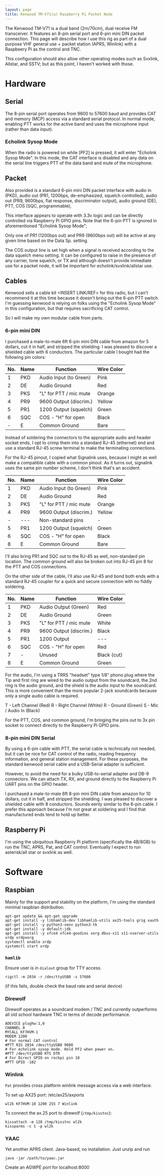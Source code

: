 ```yaml
---
layout: page
title: Kenwood TM-V71(a) Raspberry Pi Packet Node
---
```


The Kenwood TM-V71 is a dual band (2m/70cm), dual receive
FM transceiver. It features an 8-pin serial port and 6-pin
mini DIN packet connection. This page will describe how I
use this rig as part of a dual purpose VHF general use + packet
station (APRS, Winlink) with a Raspbeery Pi as the control
and TNC.

This configuration should also allow other operating modes such
as Svxlink, Allstar, and SSTV; but as this point, I haven't worked
with those.

# Hardware

## Serial

The 8-pin serial port operates from 9600 to 57600 baud and provides
CAT and memory (MCP) access via a standard serial protocol. In normal
mode, enabling PTT works for the active band and uses the microphone
input (rather than data input).

### Echolink Sysop Mode

When the radio is powered on while [PF2] is pressed, it will enter
"Echolink Sysop Mode". In this mode, the CAT interface is disabled
and any data on the serial line triggers PTT of the data band and
mute of the microphone.

## Packet

Also provided is a standard 6-pin mini DIN packet interface with
audio in (PKD), audio out (PR1, 1200bps, de-emphasized, squelch controlled),
audio out (PR9, 9600bps, flat response, discriminator output),
audio ground (DE), PTT, COS (SQC, programmable),

This interface appears to operate with 3.3v logic and can be directly
controlled via Raspberry Pi GPIO pins. Note that the 6-pin PTT
is ignored in aforementioned "Echolink Sysop Mode";

Only one of PR1 (1200bps out) and PR9 (9600bps out) will be active
at any given time based on the Data Sp. setting.

The COS output line is set high when a signal is received according
to the data squelch menu setting. It can be configured to raise in the
presence of any carrier, tone squelch, or TX and although doesn't
provide immediate use for a packet node, it will be important for
echolink/svxlink/allstar use.

## Cables

Kenwood sells a cable kit <INSERT LINK/REF> for this radio, but I
can't recommend it at this time because it doesn't bring out the
6-pin PTT switch. I'm guessing kenwood is relying on folks using
the "Echolink Sysop Mode" in this configuration, but that requires
sacrificing CAT control.

So I will make my own modular cable from parts.

### 6-pin mini DIN

I purchased a male-to-male 6ft 6-pin mini DIN cable from amazon for 5
dollars, cut it in half, and stripped the shielding. I was pleased to
discover a shielded cable with 6 conductors. The particular cable I
bought had the following pin colors:

| No. | Name  | Function               | Wire Color  |
| --- | ----- | ---------------------- | ----------- |
| 1   | PKD   | Audio Input (to Green) | Pink        |
| 2   | DE    | Audio Ground           | Red         |
| 3   | PKS   | "L" for PTT / mic mute | Orange      |
| 4   | PR9   | 9600 Output (discrim.) | Yellow      |
| 5   | PR1   | 1200 Output (squelch)  | Green       |
| 6   | SQC   | COS - "H" for open     | Black       |
| -   | E     | Common Ground          | Bare        |

Instead of soldering the connectors to the appropriate audio
and header socket ends, I opt to crimp them into a standard
RJ-45 (ethernet) end and use a standard RJ-45 screw terminal
to make the terminating connections.

For the RJ-45 pinout, I copied what Signalink uses, because
I might as well make a compatible cable with a common pinout.
As it turns out, signalink uses the same pin number scheme,
I don't think that's an accident.

| No. | Name  | Function               | Wire Color  |
| --- | ----- | ---------------------- | ----------- |
| 1   | PKD   | Audio Input (to Green) | Pink        |
| 2   | DE    | Audio Ground           | Red         |
| 3   | PKS   | "L" for PTT / mic mute | Orange      |
| 4   | PR9   | 9600 Output (discrim.) | Yellow      |
| -   | ---   | Non-standard pins      | -           |
| 5   | PR1   | 1200 Output (squelch)  | Green       |
| 6   | SQC   | COS - "H" for open     | Black       |
| 8   | E     | Common Ground          | Bare        |

I'll also bring PR1 and SQC out to the RJ-45 as well, non-standard
pin location. The common ground will also be broken out into RJ-45
pin 8 for the PTT and COS connections.

On the other side of the cable, I'll also use RJ-45 and bond both
ends with a standard RJ-45 coupler for a quick and secure connection
with no fiddly soldering.

| No. | Name  | Function               | Wire Color  |
| --- | ----- | ---------------------- | ----------- |
| 1   | PKD   | Audio Output (Green)   | Red         |
| 2   | DE    | Audio Ground           | Green       |
| 3   | PKS   | "L" for PTT / mic mute | White       |
| 4   | PR9   | 9600 Output (discrim.) | Black       |
| 5   | PR1   | 1200 Output            | ---         |
| 6   | SQC   | COS - "H" for open     | Red         |
| 7   | -     | Unused                 | Black (cut) |
| 8   | E     | Common Ground          | Green       |

For the audio, I'm using a TRRS "headset" type 1/8" phono
plug where the Tip and first ring are wired to the audio
output from the soundcard, the 2nd ring is the audio ground,
and the shield is the audio input to the soundcard. This is
more convenient than the more popular 2-jack soundcards
because only a single audio cable is required.

T - Left Channel (Red)
R - Right Channel (White)
R - Ground (Green)
S - Mic / Audio In (Black)

For the PTT, COS, and common ground, I'm bringing the pins
out to 3x pin socket to connect directly to the Raspberry Pi
GPIO pins.

### 8-pin mini DIN Serial

By using a 6-pin cable with PTT, the serial cable is technically not
needed, but it can be nice for CAT control of the radio, reading frequency
information, and general station management. For these purposes,
the standard kenwood serial cable and a USB-Serial adapter is sufficient.

However, to avoid the need for a bulky USB-to-serial adapter and
DB-9 connectors. We can attach TX, RX, and ground directly to the
Raspberry Pi UART pins on the GPIO header.

I purchased a male-to-male 6ft 8-pin mini DIN cable from amazon for 10
dollars, cut it in half, and stripped the shielding. I was pleased to
discover a shielded cable with 8 conductors. Sounds eerily similar
to the 6-pin cable. I prefer this approach because I'm not great
at soldering and I find that manufactured ends tend to hold up better.

## Raspberry Pi

I'm using the ubiquitous Raspberry Pi platform (specifically the 4B/8GB)
to run the TNC, APRS, Pat, and CAT control. Eventually I expect to run
asterisk/all star or svxlink as well.

# Software

## Raspbian

Mainly for the support and stability on the platform, I'm using
the standard minimal raspbian distribution.

```
apt-get update && apt-get upgrade
apt-get install -y libhamlib-dev libhamlib-utils ax25-tools grig xauth
apt-get install -y python3-venv python3-tk
apt-get install -y default-jdk
apt-get install -y xfce4 xfce4-goodies xorg dbus-x11 x11-xserver-utils xrdp xrdpxorg
systemctl enable xrdp
systemctl start xrdp
```

### `hamlib`

Ensure user is in `dialout` group for TTY access.

```
rigctl -m 2034 -r /dev/ttyUSB0 -s 57600
```

(if this fails, double check the baud rate and serial device)

### Direwolf

Direwolf operates as a soundcard modem / TNC and currently outperforms
all old school hardware TNC in terms of decode performance.

```
ADEVICE plughw:1,0
CHANNEL 0
MYCALL KF7HVM-1
MODEM 1200
# For normal CAT control
#PTT RIG 2034 /dev/ttyUSB0 9600
# For echolink sysop mode. Hold PF2 when power on.
#PTT /dev/ttyUSB0 RTS DTR
# For Direct GPIO on rockpi pin 18
#PTT GPIO -102
```

### Winlink

`Pat` provides cross platform winlink message access via a web
interface.

To set up AX25 port: /etc/ax25/axports
```
wl2k KF7HVM-10 1200 255 7 Winlink
```

To connect the ax.25 port to direwolf (`/tmp/kisstnc`):
```
kissattach -m 128 /tmp/kisstnc wl2k
kissparms -c 1 -p wl2k
```

### YAAC

Yet another APRS client. Java-based, no installation. Just unzip and run

```
java -jar /path/to/yaac.jar
```

Create an AGWPE port for localhost:8000
